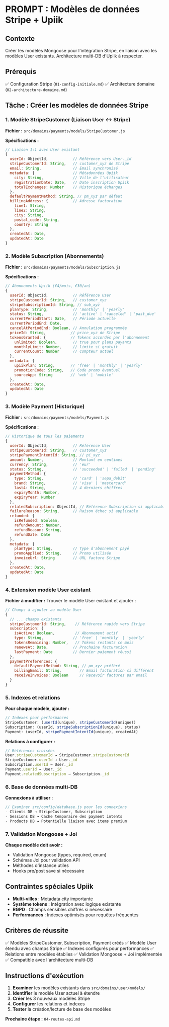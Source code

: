 # PROMPT : Modèles de données Stripe + Upiik

## Contexte

Créer les modèles Mongoose pour l'intégration Stripe, en liaison avec les modèles User existants. Architecture multi-DB d'Upiik à respecter.

## Prérequis

✅ Configuration Stripe (`01-config-initiale.md`)
✅ Architecture domaine (`02-architecture-domaine.md`)

## Tâche : Créer les modèles de données Stripe

### 1. Modèle StripeCustomer (Liaison User ↔ Stripe)

**Fichier :** `src/domains/payments/models/StripeCustomer.js`

**Spécifications :**

```javascript
// Liaison 1:1 avec User existant
{
  userId: ObjectId,           // Référence vers User._id
  stripeCustomerId: String,   // customer_xyz de Stripe
  email: String,              // Email synchronisé
  metadata: {                 // Métadonnées Upiik
    city: String,             // Ville de l'utilisateur
    registrationDate: Date,   // Date inscription Upiik
    totalExchanges: Number    // Historique échanges
  },
  defaultPaymentMethod: String, // pm_xyz par défaut
  billingAddress: {           // Adresse facturation
    line1: String,
    line2: String,
    city: String,
    postal_code: String,
    country: String
  },
  createdAt: Date,
  updatedAt: Date
}
```

### 2. Modèle Subscription (Abonnements)

**Fichier :** `src/domains/payments/models/Subscription.js`

**Spécifications :**

```javascript
// Abonnements Upiik (€4/mois, €30/an)
{
  userId: ObjectId,           // Référence User
  stripeCustomerId: String,   // customer_xyz
  stripeSubscriptionId: String, // sub_xyz
  planType: String,           // 'monthly' | 'yearly'
  status: String,             // 'active' | 'canceled' | 'past_due'
  currentPeriodStart: Date,   // Période actuelle
  currentPeriodEnd: Date,
  cancelAtPeriodEnd: Boolean, // Annulation programmée
  priceId: String,           // price_xyz de Stripe
  tokensGranted: {           // Tokens accordés par l'abonnement
    unlimited: Boolean,       // true pour plans payants
    monthlyLimit: Number,     // limite si gratuit
    currentCount: Number      // compteur actuel
  },
  metadata: {
    upiikPlan: String,       // 'free' | 'monthly' | 'yearly'
    promotionCode: String,   // Code promo éventuel
    sourceApp: String        // 'web' | 'mobile'
  },
  createdAt: Date,
  updatedAt: Date
}
```

### 3. Modèle Payment (Historique)

**Fichier :** `src/domains/payments/models/Payment.js`

**Spécifications :**

```javascript
// Historique de tous les paiements
{
  userId: ObjectId,           // Référence User
  stripeCustomerId: String,   // customer_xyz
  stripePaymentIntentId: String, // pi_xyz
  amount: Number,             // Montant en centimes
  currency: String,           // 'eur'
  status: String,             // 'succeeded' | 'failed' | 'pending'
  paymentMethod: {
    type: String,             // 'card' | 'sepa_debit'
    brand: String,            // 'visa' | 'mastercard'
    last4: String,            // 4 derniers chiffres
    expiryMonth: Number,
    expiryYear: Number
  },
  relatedSubscription: ObjectId, // Référence Subscription si applicable
  failureReason: String,      // Raison échec si applicable
  refunded: {
    isRefunded: Boolean,
    refundAmount: Number,
    refundReason: String,
    refundDate: Date
  },
  metadata: {
    planType: String,         // Type d'abonnement payé
    promoApplied: String,     // Promo utilisée
    invoiceUrl: String        // URL facture Stripe
  },
  createdAt: Date,
  updatedAt: Date
}
```

### 4. Extension modèle User existant

**Fichier à modifier :** Trouver le modèle User existant et ajouter :

```javascript
// Champs à ajouter au modèle User
{
  // ... champs existants
  stripeCustomerId: String,    // Référence rapide vers Stripe
  subscription: {
    isActive: Boolean,         // Abonnement actif
    type: String,             // 'free' | 'monthly' | 'yearly'
    tokensRemaining: Number,   // Tokens restants ce mois
    renewsAt: Date,           // Prochaine facturation
    lastPayment: Date         // Dernier paiement réussi
  },
  paymentPreferences: {
    defaultPaymentMethod: String, // pm_xyz préféré
    billingEmail: String,        // Email facturation si différent
    receiveInvoices: Boolean     // Recevoir factures par email
  }
}
```

### 5. Indexes et relations

**Pour chaque modèle, ajouter :**

```javascript
// Indexes pour performances
StripeCustomer: (userId(unique), stripeCustomerId(unique))
Subscription: (userId, stripeSubscriptionId(unique), status)
Payment: (userId, stripePaymentIntentId(unique), createdAt)
```

**Relations à configurer :**

```javascript
// Références croisées
User.stripeCustomerId → StripeCustomer.stripeCustomerId
StripeCustomer.userId → User._id
Subscription.userId → User._id
Payment.userId → User._id
Payment.relatedSubscription → Subscription._id
```

### 6. Base de données multi-DB

**Connexions à utiliser :**

```javascript
// Examiner src/config/database.js pour les connexions
- Clients DB → StripeCustomer, Subscription
- Sessions DB → Cache temporaire des payment intents
- Products DB → Potentielle liaison avec items premium
```

### 7. Validation Mongoose + Joi

**Chaque modèle doit avoir :**

- Validation Mongoose (types, required, enum)
- Schémas Joi pour validation API
- Méthodes d'instance utiles
- Hooks pre/post save si nécessaire

## Contraintes spéciales Upiik

- **Multi-villes** : Metadata city importante
- **Système tokens** : Intégration avec logique existante
- **RGPD** : Champs sensibles chiffrés si nécessaire
- **Performances** : Indexes optimisés pour requêtes fréquentes

## Critères de réussite

✅ Modèles StripeCustomer, Subscription, Payment créés
✅ Modèle User étendu avec champs Stripe
✅ Indexes configurés pour performances
✅ Relations entre modèles établies
✅ Validation Mongoose + Joi implémentée
✅ Compatible avec l'architecture multi-DB

## Instructions d'exécution

1. **Examiner** les modèles existants dans `src/domains/user/models/`
2. **Identifier** le modèle User actuel à étendre
3. **Créer** les 3 nouveaux modèles Stripe
4. **Configurer** les relations et indexes
5. **Tester** la création/lecture de base des modèles

**Prochaine étape :** `04-routes-api.md`
